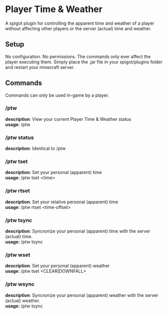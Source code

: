 # Player Time & Weather
A spigot plugin for controlling the apparent time and weather of a player without affecting other players or the server (actual) time and weather.

## Setup

No configuration. No permissions. The commands only ever affect the player executing them. Simply place the .jar file in your spigot/plugins folder and restart your minecraft server.

## Commands
Commands can only be used in-game by a player.

### /ptw
**description**: View your current Player Time & Weather status \
**usage**: /ptw
   
### /ptw status
**description**: Identical to /ptw
   
### /ptw tset
**description**: Set your personal (apparent) time \
**usage**: /ptw tset \<time\>
  
### /ptw rtset
**description**: Set your relative personal (apparent) time \
**usage**: /ptw rtset \<time-offset\>
  
### /ptw tsync
**description**: Syncronize your personal (apparent) time with the server (actual) time. \
**usage**: /ptw tsync

### /ptw wset
**description**: Set your personal (apparent) weather \
**usage**: /ptw tset \<CLEAR|DOWNFALL\>

### /ptw wsync
**description**: Syncronize your personal (apparent) weather with the server (actual) weather. \
**usage**: /ptw tsync
